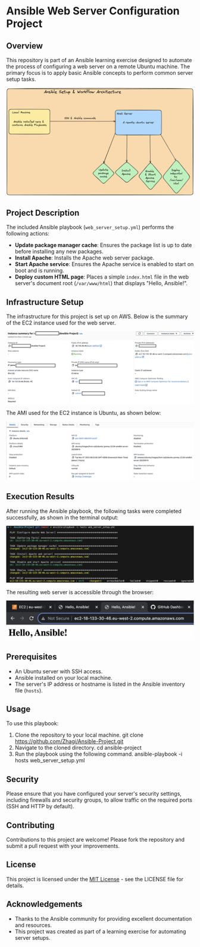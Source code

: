 # Ansible Web Server Configuration Project

## Overview
This repository is part of an Ansible learning exercise designed to automate the process of configuring a web server on a remote Ubuntu machine. The primary focus is to apply basic Ansible concepts to perform common server setup tasks.

![Ansible Setup & Workflow Architecture](https://github.com/Zhagi/Ansible-Project/blob/main/Images/Ansible%20Setup%20&%20Workflow%20Architecture.png?raw=true)

## Project Description
The included Ansible playbook (`web_server_setup.yml`) performs the following actions:
- **Update package manager cache**: Ensures the package list is up to date before installing any new packages.
- **Install Apache**: Installs the Apache web server package.
- **Start Apache service**: Ensures the Apache service is enabled to start on boot and is running.
- **Deploy custom HTML page**: Places a simple `index.html` file in the web server's document root (`/var/www/html`) that displays "Hello, Ansible!".

## Infrastructure Setup
The infrastructure for this project is set up on AWS. Below is the summary of the EC2 instance used for the web server.

![EC2 Instance Summary](https://github.com/Zhagi/Ansible-Project/blob/main/Images/EC2%20instance%20summary.png?raw=true)

The AMI used for the EC2 instance is Ubuntu, as shown below:

![Ubuntu AMI Used](https://github.com/Zhagi/Ansible-Project/blob/main/Images/Ubuntu%20AMI%20used.png?raw=true)

## Execution Results
After running the Ansible playbook, the following tasks were completed successfully, as shown in the terminal output:

![Terminal Output Showing Completed Tasks](https://github.com/Zhagi/Ansible-Project/blob/main/Images/Terminal%20output%20showing%20completed%20tasks.png?raw=true)

The resulting web server is accessible through the browser:

![Web Server Running](https://github.com/Zhagi/Ansible-Project/blob/main/Images/Web%20server%20running.png?raw=true)

## Prerequisites
- An Ubuntu server with SSH access.
- Ansible installed on your local machine.
- The server's IP address or hostname is listed in the Ansible inventory file (`hosts`).

## Usage
To use this playbook:
1. Clone the repository to your local machine.
git clone https://github.com/Zhagi/Ansible-Project.git
2. Navigate to the cloned directory.
cd ansible-project
3. Run the playbook using the following command.
ansible-playbook -i hosts web_server_setup.yml

## Security
Please ensure that you have configured your server's security settings, including firewalls and security groups, to allow traffic on the required ports (SSH and HTTP by default).

## Contributing
Contributions to this project are welcome! Please fork the repository and submit a pull request with your improvements.

## License
This project is licensed under the [MIT License](LICENSE) - see the LICENSE file for details.

## Acknowledgements
- Thanks to the Ansible community for providing excellent documentation and resources.
- This project was created as part of a learning exercise for automating server setups.
